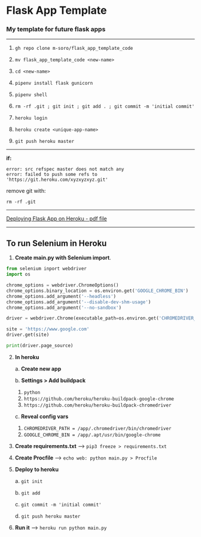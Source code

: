 # Flask App Template 

### My template for future flask apps

---
1. `gh repo clone m-soro/flask_app_template_code`

2. `mv flask_app_template_code <new-name>`

3. `cd <new-name>`

4. `pipenv install flask gunicorn`

5. `pipenv shell`

6. `rm -rf .git ; git init ; git add . ; git commit -m 'initial commit'`

7. `heroku login`

8. `heroku create <unique-app-name> `

9. `git push heroku master`

---

**if:** 
```
error: src refspec master does not match any
error: failed to push some refs to 'https://git.heroku.com/xyzxyzxyz.git'
```

remove git with:

`rm -rf .git`

---

[Deploying Flask App on Heroku - pdf file](https://github.com/m-soro/flask_app_template_code/files/8690169/Deploying.Flask.App.on.Heroku.1.pdf)

---

## To run Selenium in Heroku 

1. **Create main.py with Selenium import**.

```python
from selenium inport webdriver
import os

chrome_options = webdriver.ChromeOptions()
chrome_options.binary_location = os.environ.get('GOOGLE_CHROME_BIN')
chrome_options.add_argument('--headless')
chrome_options.add_argument('--disable-dev-shm-usage')
chrome_options.add_argument('--no-sandbox')

driver = webdriver.Chrome(executable_path=os.environ.get('CHROMEDRIVER_PATH'), chrome_options=chrome_options)

site = 'https://www.google.com'
driver.get(site) 

print(driver.page_source)

```

2. **In heroku** 

   a. **Create new app**
   
   b. **Settings > Add buildpack**
	    
   1. `python` 
	 2. `https://github.com/heroku/heroku-buildpack-google-chrome`
	 3. `https://github.com/heroku/heroku-buildpack-chromedriver`
	     
   c. **Reveal config vars**
   
	 1. `CHROMEDRIVER_PATH = /app/.chromedriver/bin/chromedriver`
	 2. `GOOGLE_CHROME_BIN = /app/.apt/usr/bin/google-chrome`
	
3. **Create requirements.txt**    -->    `pip3 freeze > requirements.txt`

4. **Create Procfile**            -->    `echo web: python main.py > Procfile`

5. **Deploy to heroku**

    a. `git init` 

    b. `git add`

    c. `git commit -m 'initial commit'`	

    d. `git push heroku master`

6. **Run it**                     -->    `heroku run python main.py`



